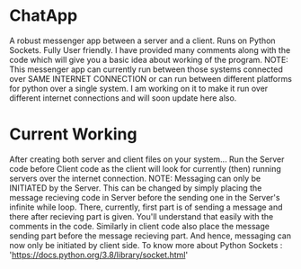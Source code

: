 # ChatApp
A robust messenger app between a server and a client. Runs on Python Sockets. Fully User friendly.
I have provided many comments along with the code which will give you a basic idea about working of the program.
NOTE: This messenger app can currently run between those systems connected over SAME INTERNET CONNECTION or can run between different platforms for python over a single system. I am working on it to make it run over different internet connections and will soon update here also.
# Current Working
After creating both server and client files on your system... 
Run the Server code before Client code as the client will look for currently (then) running servers over the internet connection.
NOTE: Messaging can only be INITIATED by the Server. This can be changed by simply placing the message recieving code in Server before the sending one in the Server's infinite while loop. There, currently, first part is of sending a message and there after recieving part is given. You'll understand that easily with the comments in the code.
Similarly in client code also place the message sending part before the message recieving part.
And hence, messaging can now only be initiated by client side.
To know more about Python Sockets : 'https://docs.python.org/3.8/library/socket.html' 
